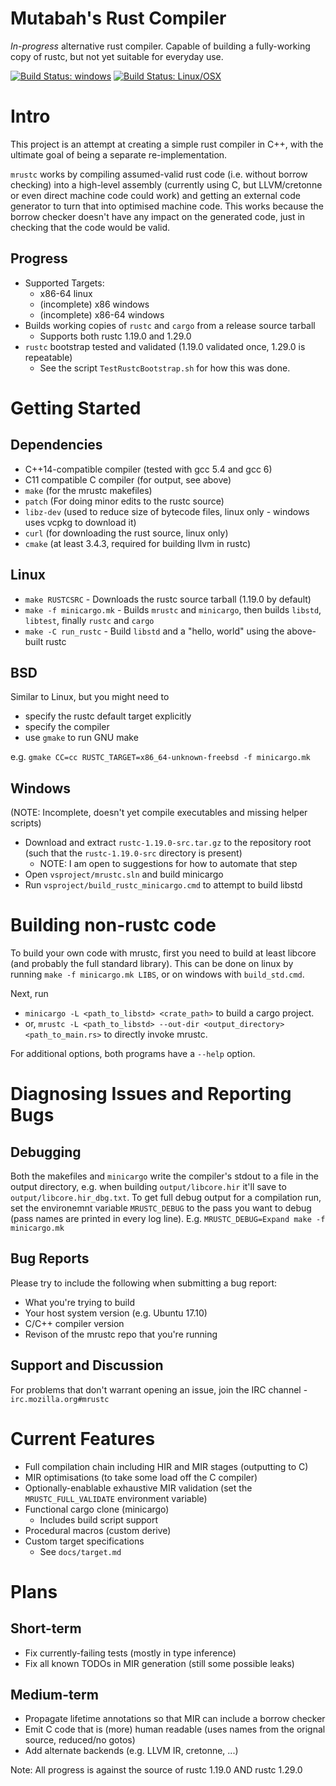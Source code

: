 # Mutabah's Rust Compiler

_In-progress_ alternative rust compiler. Capable of building a fully-working copy of rustc, but not yet suitable for everyday use.

[![Build Status: windows](https://ci.appveyor.com/api/projects/status/96y4ui20pl8xjm2h/branch/master?svg=true)](https://ci.appveyor.com/project/thepowersgang/mrustc/branch/master)
[![Build Status: Linux/OSX](https://travis-ci.org/thepowersgang/mrustc.svg?branch=master)](https://travis-ci.org/thepowersgang/mrustc)

Intro
===
This project is an attempt at creating a simple rust compiler in C++, with the ultimate goal of being a separate re-implementation.

`mrustc` works by compiling assumed-valid rust code (i.e. without borrow checking) into a high-level assembly (currently using C, but LLVM/cretonne or even direct machine code could work) and getting an external code generator to turn that into optimised machine code. This works because the borrow checker doesn't have any impact on the generated code, just in checking that the code would be valid.

Progress
--------
- Supported Targets:
  - x86-64 linux
  - (incomplete) x86 windows
  - (incomplete) x86-64 windows
- Builds working copies of `rustc` and `cargo` from a release source tarball
  - Supports both rustc 1.19.0 and 1.29.0
- `rustc` bootstrap tested and validated (1.19.0 validated once, 1.29.0 is repeatable)
  - See the script `TestRustcBootstrap.sh` for how this was done.


Getting Started
===============

Dependencies
------------
- C++14-compatible compiler (tested with gcc 5.4 and gcc 6)
- C11 compatible C compiler (for output, see above)
- `make` (for the mrustc makefiles)
- `patch` (For doing minor edits to the rustc source)
- `libz-dev` (used to reduce size of bytecode files, linux only - windows uses vcpkg to download it)
- `curl` (for downloading the rust source, linux only)
- `cmake` (at least 3.4.3, required for building llvm in rustc)

Linux
-----
- `make RUSTCSRC` - Downloads the rustc source tarball (1.19.0 by default)
- `make -f minicargo.mk` - Builds `mrustc` and `minicargo`, then builds `libstd`, `libtest`, finally `rustc` and `cargo`
- `make -C run_rustc` - Build `libstd` and a "hello, world" using the above-built rustc

BSD
---
Similar to Linux, but you might need to
- specify the rustc default target explicitly
- specify the compiler
- use `gmake` to run GNU make

e.g. `gmake CC=cc RUSTC_TARGET=x86_64-unknown-freebsd -f minicargo.mk`

Windows
--------
(NOTE: Incomplete, doesn't yet compile executables and missing helper scripts)
- Download and extract `rustc-1.19.0-src.tar.gz` to the repository root (such that the `rustc-1.19.0-src` directory is present)
  - NOTE: I am open to suggestions for how to automate that step
- Open `vsproject/mrustc.sln` and build minicargo
- Run `vsproject/build_rustc_minicargo.cmd` to attempt to build libstd


Building non-rustc code
=======================

To build your own code with mrustc, first you need to build at least libcore (and probably the full standard library).
This can be done on linux by running `make -f minicargo.mk LIBS`, or on windows with `build_std.cmd`.

Next, run
- `minicargo -L <path_to_libstd> <crate_path>` to build a cargo project.
- or, `mrustc -L <path_to_libstd> --out-dir <output_directory> <path_to_main.rs>` to directly invoke mrustc.

For additional options, both programs have a `--help` option.

Diagnosing Issues and Reporting Bugs
====================================

Debugging
---------
Both the makefiles and `minicargo` write the compiler's stdout to a file in the output directory, e.g. when building
`output/libcore.hir` it'll save to `output/libcore.hir_dbg.txt`.
To get full debug output for a compilation run, set the environemnt variable `MRUSTC_DEBUG` to the pass you want to debug
(pass names are printed in every log line). E.g. `MRUSTC_DEBUG=Expand make -f minicargo.mk`

Bug Reports
-----------
Please try to include the following when submitting a bug report:
- What you're trying to build
- Your host system version (e.g. Ubuntu 17.10)
- C/C++ compiler version
- Revison of the mrustc repo that you're running

Support and Discussion
----------------------
For problems that don't warrant opening an issue, join the IRC channel - `irc.mozilla.org#mrustc`


Current Features
================
- Full compilation chain including HIR and MIR stages (outputting to C)
- MIR optimisations (to take some load off the C compiler)
- Optionally-enablable exhaustive MIR validation (set the `MRUSTC_FULL_VALIDATE` environment variable)
- Functional cargo clone (minicargo)
  - Includes build script support
- Procedural macros (custom derive)
- Custom target specifications
  - See `docs/target.md`

Plans
=====

Short-term
----------
- Fix currently-failing tests (mostly in type inference)
- Fix all known TODOs in MIR generation (still some possible leaks)

Medium-term
-----------
- Propagate lifetime annotations so that MIR can include a borrow checker
- Emit C code that is (more) human readable (uses names from the orignal source, reduced/no gotos)
- Add alternate backends (e.g. LLVM IR, cretonne, ...)



Note: All progress is against the source of rustc 1.19.0 AND rustc 1.29.0

